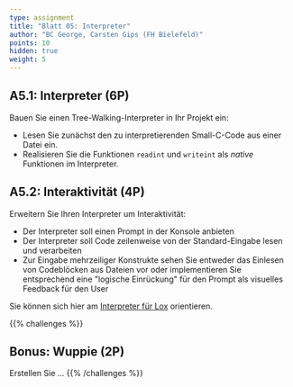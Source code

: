 ```yaml
---
type: assignment
title: "Blatt 05: Interpreter"
author: "BC George, Carsten Gips (FH Bielefeld)"
points: 10
hidden: true
weight: 5
---
```



## A5.1: Interpreter (6P)

Bauen Sie einen Tree-Walking-Interpreter in Ihr Projekt ein:

*   Lesen Sie zunächst den zu interpretierenden Small-C-Code aus einer Datei ein.
*   Realisieren Sie die Funktionen `readint` und `writeint` als *native* Funktionen im Interpreter.


## A5.2: Interaktivität (4P)

Erweitern Sie Ihren Interpreter um Interaktivität:

*   Der Interpreter soll einen Prompt in der Konsole anbieten
*   Der Interpreter soll Code zeilenweise von der Standard-Eingabe lesen und verarbeiten
*   Zur Eingabe mehrzeiliger Konstrukte sehen Sie entweder das Einlesen von
    Codeblöcken aus Dateien vor oder implementieren Sie entsprechend eine "logische
    Einrückung" für den Prompt als visuelles Feedback für den User

Sie können sich hier am [Interpreter für Lox](https://craftinginterpreters.com/a-tree-walk-interpreter.html) orientieren.





{{% challenges %}}
## Bonus: Wuppie (2P)
Erstellen Sie ...
{{% /challenges %}}

